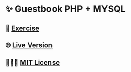 # ✨ Guestbook PHP + MYSQL

## 📓 [Exercise](https://github.com/becodeorg/gnt-yu-3-21/tree/master/3.The-Mountain/6.About-databases)

## 🌐 [Live Version](https://guestbook-nicolsaha.herokuapp.com/)

## 👩🏻‍💻 [MIT License](https://github.com/NicolSaha/php-guestbook-mysql/blob/main/LICENSE)
